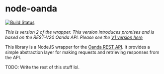 # node-oanda

[![Build Status](https://travis-ci.org/flagpoonage/node-oanda.svg?branch=v2)](https://travis-ci.org/flagpoonage/node-oanda)

*This is version 2 of the wrapper. This version introduces promises and is based on the REST-V20 Oanda API. Please see the [V1 version here](https://github.com/flagpoonage/node-oanda/tree/v2)*

This library is a NodeJS wrapper for the [Oanda REST API](https://developer.oanda.com/rest-live-v20/introduction/). It provides a simple abstraction layer for making requests and retrieving responses from the API.

TODO: Write the rest of this stuff lol.